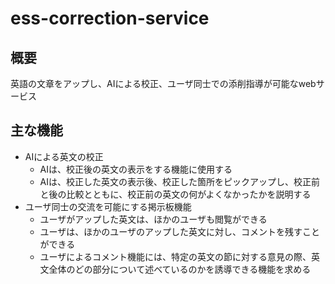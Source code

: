 # ess-correction-service
## 概要
英語の文章をアップし、AIによる校正、ユーザ同士での添削指導が可能なwebサービス

## 主な機能

- AIによる英文の校正
    - AIは、校正後の英⽂の表⽰をする機能に使⽤する
    - AIは、校正した英⽂の表⽰後、校正した箇所をピックアップし、校正前と後の⽐較とともに、校正前の英⽂の何がよくなかったかを説明する
- ユーザ同⼠の交流を可能にする掲⽰板機能
    - ユーザがアップした英⽂は、ほかのユーザも閲覧ができる
    - ユーザは、ほかのユーザのアップした英⽂に対し、コメントを残すことができる
    - ユーザによるコメント機能には、特定の英⽂の節に対する意⾒の際、英⽂全体のどの部分について述べているのかを誘導できる機能を求める

